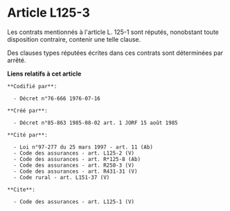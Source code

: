 # Article L125-3

Les contrats mentionnés à l'article L. 125-1 sont réputés, nonobstant toute disposition contraire, contenir une telle
clause. 

Des clauses types réputées écrites dans ces contrats sont déterminées par arrêté.

**Liens relatifs à cet article**

	**Codifié par**:

	  - Décret n°76-666 1976-07-16

	**Créé par**:

	  - Décret n°85-863 1985-08-02 art. 1 JORF 15 août 1985

	**Cité par**:

	  - Loi n°97-277 du 25 mars 1997 - art. 11 (Ab)
	  - Code des assurances - art. L125-2 (V)
	  - Code des assurances - art. R*125-8 (Ab)
	  - Code des assurances - art. R250-3 (V)
	  - Code des assurances - art. R431-31 (V)
	  - Code rural - art. L151-37 (V)

	**Cite**:

	  - Code des assurances - art. L125-1 (V)
